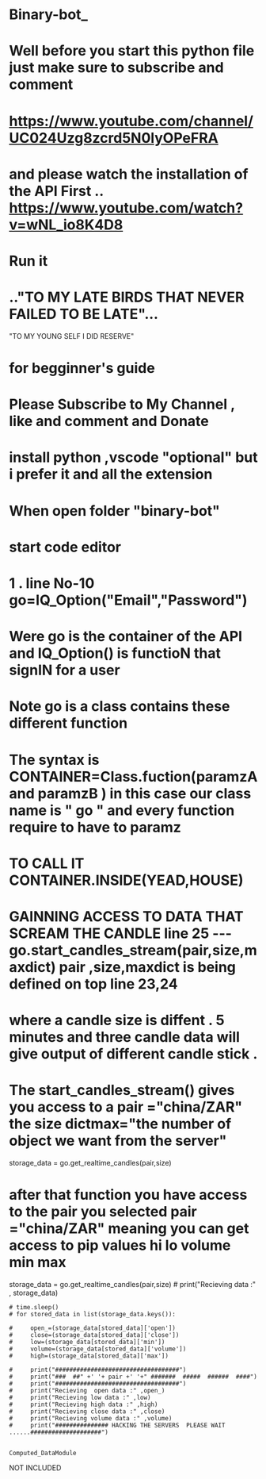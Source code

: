 # Binary-bot_
# Well before you start this python file just make sure to subscribe and comment
# https://www.youtube.com/channel/UC024Uzg8zcrd5N0lyOPeFRA
# and please watch the installation of the API First .. https://www.youtube.com/watch?v=wNL_io8K4D8
# Run it 
# .."TO MY LATE BIRDS THAT NEVER FAILED TO BE LATE"...
"TO MY YOUNG SELF I DID RESERVE"
# for  begginner's guide # 
# Please Subscribe to My Channel , like and comment and Donate
# install  python ,vscode "optional" but i prefer it and all the extension
# When open folder "binary-bot" 
# start code editor 
# 1 .  line No-10 go=IQ_Option("Email","Password")
# Were go is the container of the API  and IQ_Option() is functioN  that signIN for a user
# Note go is a class contains these different function
# The syntax is  CONTAINER=Class.fuction(paramzA and paramzB ) in this case our class name is " go " and every function require to have to paramz 
# TO CALL IT  CONTAINER.INSIDE(YEAD,HOUSE)

# GAINNING ACCESS TO DATA THAT SCREAM THE CANDLE  line 25 --- go.start_candles_stream(pair,size,maxdict) pair ,size,maxdict  is being defined on top line 23,24
# where a candle size is diffent . 5 minutes and three candle data will give  output of different candle stick .
# The  start_candles_stream() gives you access to a pair ="china/ZAR" the size dictmax="the number of object we want  from the server"
storage_data = go.get_realtime_candles(pair,size)
# after that function you have access to the pair you selected  pair ="china/ZAR" meaning you can get access to pip values hi lo volume min max



 storage_data = go.get_realtime_candles(pair,size)
    # print("Recieving data :" ,  storage_data)

  
    # time.sleep()
    # for stored_data in list(storage_data.keys()):
        
    #     open_=(storage_data[stored_data]['open'])
    #     close=(storage_data[stored_data]['close'])
    #     low=(storage_data[stored_data]['min'])
    #     volume=(storage_data[stored_data]['volume'])
    #     high=(storage_data[stored_data]['max'])

    #     print("###################################")
    #     print("###  ##" +' '+ pair +' '+" #######  #####  ######  ####")
    #     print("###################################")
    #     print("Recieving  open data :" ,open_)
    #     print("Recieving low data :" ,low)
    #     print("Recieving high data :" ,high)
    #     print("Recieving close data :" ,close)
    #     print("Recieving volume data :" ,volume)
    #     print("############### HACKING THE SERVERS  PLEASE WAIT ......####################")
    
    
    Computed_DataModule
   NOT INCLUDED
   
   
   
   
   
   




